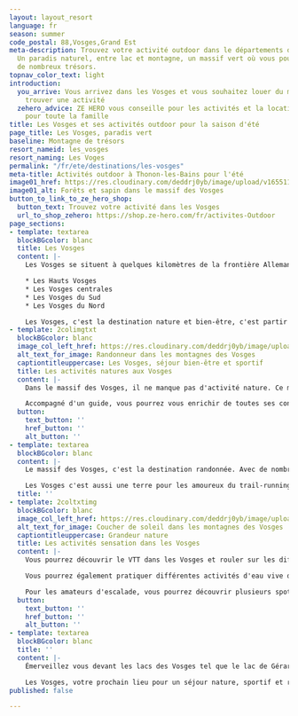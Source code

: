```yaml
---
layout: layout_resort
language: fr
season: summer
code_postal: 88,Vosges,Grand Est
meta-description: Trouvez votre activité outdoor dans le départements des Vosges.
  Un paradis naturel, entre lac et montagne, un massif vert où vous pourrez découvrir
  de nombreux trésors.
topnav_color_text: light
introduction:
  you_arrive: Vous arrivez dans les Vosges et vous souhaitez louer du matériel ou
    trouver une activité
  zehero_advice: ZE HERO vous conseille pour les activités et la location des équipements
    pour toute la famille
title: Les Vosges et ses activités outdoor pour la saison d'été
page_title: Les Vosges, paradis vert
baseline: Montagne de trésors
resort_nameid: les_vosges
resort_naming: Les Voges
permalink: "/fr/ete/destinations/les-vosges"
meta-title: Activités outdoor à Thonon-les-Bains pour l'été
image01_href: https://res.cloudinary.com/deddrj0yb/image/upload/v1655112748/website/resorts/Les%20Vosges/alexis-antoine-7L5398cO3Zk-unsplash.jpg
image01_alt: Forêts et sapin dans le massif des Vosges
button_to_link_to_ze_hero_shop:
  button_text: Trouvez votre activité dans les Vosges
  url_to_shop_zehero: https://shop.ze-hero.com/fr/activites-Outdoor
page_sections:
- template: textarea
  blockBGcolor: blanc
  title: Les Vosges
  content: |-
    Les Vosges se situent à quelques kilomètres de la frontière Allemande et vous embarquent dans une multitude de paysages grandioses entre lacs et montagnes. Un massif vert où les forêts s'imposent pour offrir des ambiances féeriques, calmes et uniques. Découvrez la montagne dans des pentes douces et agréables, découvrez ces grandes prairies ainsi que les 14 sommets qui culminent à plus de 1000m d'altitude tel que le Grand Ballon et le Hoeneck. Un massif où vous pourrez rencontrer des chamois, des lynx, pratiquer de nombreuses activités. Les Vosges sont séparés en 4 parties :

    * Les Hauts Vosges
    * Les Vosges centrales
    * Les Vosges du Sud
    * Les Vosges du Nord

    Les Vosges, c'est la destination nature et bien-être, c'est partir à l'aventure dans un environnement d'une richesse incroyable. Un lieu où se mélange la féerie, le sport, le bien-être, la nature, la découverte et les grands espaces.
- template: 2colimgtxt
  blockBGcolor: blanc
  image_col_left_href: https://res.cloudinary.com/deddrj0yb/image/upload/v1655112692/website/resorts/Les%20Vosges/hiking-7062472_1920.jpg
  alt_text_for_image: Randonneur dans les montagnes des Vosges
  captiontitleuppercase: Les Vosges, séjour bien-être et sportif
  title: Les activités natures aux Vosges
  content: |-
    Dans le massif des Vosges, il ne manque pas d'activité nature. Ce massif, à la nature d'exception, regorge de lieux magiques, de trésors, de lieux uniques qui n'attendent que vous. Séjournez dans les Vosges c'est bien sûr randonner, se promener. La nature, les montagnes, les lacs et les rivières sont à vos pieds. Une faune et une flore nichent dans ce massif. Partez observer les chamois, trouver des traces de Lynx. Les Vosges, c'est 20 000km de sentiers balisés à la découverte de paysages étonnant et surprenant. Vous pourrez traverser ce massif par le GR, faire le tour des Ballons des Vosges pour les plus sportifs. Partez à l'assaut du sommet du Grand Ballon et de l'Hohneck. Mais vous pourrez également randonner en famille, avec vos enfants. Partez à l'aventure en bivouaquant ou pour une randonnée bien-être.

    Accompagné d'un guide, vous pourrez vous enrichir de toutes ses connaissances sur ce massif, découvrir et observer les animaux, vous laissez guider sur les plus beaux sentiers. Vous pourrez réserver une randonnée avec notre partenaire **Sorties de routes**, une accompagnatrice qui vous fera découvrir les joyaux des forêts des Vosges, pour un moment unique en famille.
  button:
    text_button: ''
    href_button: ''
    alt_button: ''
- template: textarea
  blockBGcolor: blanc
  content: |-
    Le massif des Vosges, c'est la destination randonnée. Avec de nombreuses expériences uniques au sein de cette nature verdoyante, vous trouverez de nombreuses randonnées, ascension, découvertes, traversée, observations d'animaux partout dans ce massif.

    Les Vosges c'est aussi une terre pour les amoureux du trail-running. Vous trouverez dans ce massif de nombreuses compétitions de trail très réputées comme le trail du Petit Ballon. Avec les nombreux sentiers des Vosges, à vous les kilomètres et les dénivelés pour découvrir le massif, vous faire du bien.
  title: ''
- template: 2coltxtimg
  blockBGcolor: blanc
  image_col_left_href: https://res.cloudinary.com/deddrj0yb/image/upload/v1655117845/website/resorts/Les%20Vosges/casper-van-battum-6PNkLIRxMFc-unsplash.jpg
  alt_text_for_image: Coucher de soleil dans les montagnes des Vosges
  captiontitleuppercase: Grandeur nature
  title: Les activités sensation dans les Vosges
  content: |-
    Vous pourrez découvrir le VTT dans les Vosges et rouler sur les différents sentiers de ce massif. Le VTT dans les Vosges c'est plus de 3000km de sentiers balisés pour rouler et se faire plaisir que ce soit à VTT ou à VTT Electrique. Rouler entre les montagnes et les forêts, que ce soit entre amis, en famille, pour des circuits sportifs, de découverte ou d'initiations, vous pourrez trouver ce qu'il vous convient.

    Vous pourrez également pratiquer différentes activités d'eau vive dans les Vosges. Partez découvrir le canyoning avec les canyonings du Seebach, Bockloch, Goutte des Saules et Rahin. Vous pourrez alors varier avec des canyons ludiques et familiaux mais également sportifs, avec de nombreux rappels et de sauts.

    Pour les amateurs d'escalade, vous pourrez découvrir plusieurs spots dans les Vosges pour vous initier à l'escalade. Vous pourrez grimper en famille et découvrir les 1er techniques de grimpe, le matériel et comment assurer également. Pour les amateurs, partez à l'assaut de longues voies tels que la  Martinswand et Rocher Hans.
  button:
    text_button: ''
    href_button: ''
    alt_button: ''
- template: textarea
  blockBGcolor: blanc
  title: ''
  content: |-
    Émerveillez vous devant les lacs des Vosges tel que le lac de Gérardmer, le lac blanc, le lac de Longemer. Plongez dans la cascade de Tendon.

    Les Vosges, votre prochain lieu pour un séjour nature, sportif et relaxant au cœur d'une nature verdoyante et enchantée.
published: false

---
```

